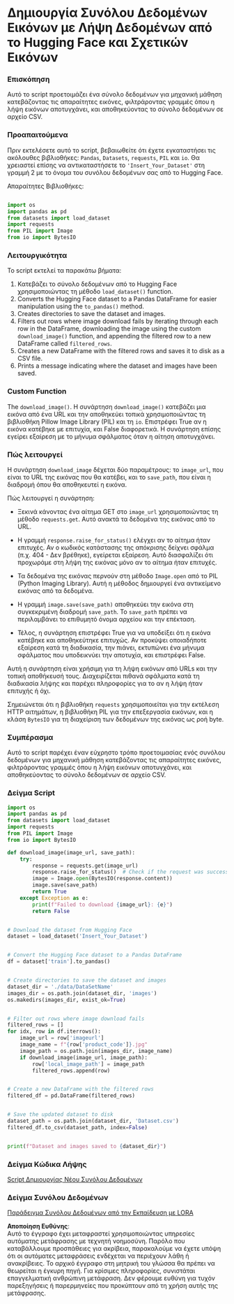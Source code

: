 # Δημιουργία Συνόλου Δεδομένων Εικόνων με Λήψη Δεδομένων από το Hugging Face και Σχετικών Εικόνων

### Επισκόπηση

Αυτό το script προετοιμάζει ένα σύνολο δεδομένων για μηχανική μάθηση κατεβάζοντας τις απαραίτητες εικόνες, φιλτράροντας γραμμές όπου η λήψη εικόνων αποτυγχάνει, και αποθηκεύοντας το σύνολο δεδομένων σε αρχείο CSV.

### Προαπαιτούμενα

Πριν εκτελέσετε αυτό το script, βεβαιωθείτε ότι έχετε εγκαταστήσει τις ακόλουθες βιβλιοθήκες: `Pandas`, `Datasets`, `requests`, `PIL` και `io`. Θα χρειαστεί επίσης να αντικαταστήσετε το `'Insert_Your_Dataset'` στη γραμμή 2 με το όνομα του συνόλου δεδομένων σας από το Hugging Face.

Απαραίτητες Βιβλιοθήκες:

```python

import os
import pandas as pd
from datasets import load_dataset
import requests
from PIL import Image
from io import BytesIO
```

### Λειτουργικότητα

Το script εκτελεί τα παρακάτω βήματα:

1. Κατεβάζει το σύνολο δεδομένων από το Hugging Face χρησιμοποιώντας τη μέθοδο `load_dataset()` function.
2. Converts the Hugging Face dataset to a Pandas DataFrame for easier manipulation using the `to_pandas()` method.
3. Creates directories to save the dataset and images.
4. Filters out rows where image download fails by iterating through each row in the DataFrame, downloading the image using the custom `download_image()` function, and appending the filtered row to a new DataFrame called `filtered_rows`.
5. Creates a new DataFrame with the filtered rows and saves it to disk as a CSV file.
6. Prints a message indicating where the dataset and images have been saved.

### Custom Function

The `download_image()`. Η συνάρτηση `download_image()` κατεβάζει μια εικόνα από ένα URL και την αποθηκεύει τοπικά χρησιμοποιώντας τη βιβλιοθήκη Pillow Image Library (PIL) και τη `io`. Επιστρέφει True αν η εικόνα κατέβηκε με επιτυχία, και False διαφορετικά. Η συνάρτηση επίσης εγείρει εξαίρεση με το μήνυμα σφάλματος όταν η αίτηση αποτυγχάνει.

### Πώς λειτουργεί

Η συνάρτηση `download_image` δέχεται δύο παραμέτρους: το `image_url`, που είναι το URL της εικόνας που θα κατέβει, και το `save_path`, που είναι η διαδρομή όπου θα αποθηκευτεί η εικόνα.

Πώς λειτουργεί η συνάρτηση:

- Ξεκινά κάνοντας ένα αίτημα GET στο `image_url` χρησιμοποιώντας τη μέθοδο `requests.get`. Αυτό ανακτά τα δεδομένα της εικόνας από το URL.

- Η γραμμή `response.raise_for_status()` ελέγχει αν το αίτημα ήταν επιτυχές. Αν ο κωδικός κατάστασης της απόκρισης δείχνει σφάλμα (π.χ. 404 - Δεν βρέθηκε), εγείρεται εξαίρεση. Αυτό διασφαλίζει ότι προχωράμε στη λήψη της εικόνας μόνο αν το αίτημα ήταν επιτυχές.

- Τα δεδομένα της εικόνας περνούν στη μέθοδο `Image.open` από το PIL (Python Imaging Library). Αυτή η μέθοδος δημιουργεί ένα αντικείμενο εικόνας από τα δεδομένα.

- Η γραμμή `image.save(save_path)` αποθηκεύει την εικόνα στη συγκεκριμένη διαδρομή `save_path`. Το `save_path` πρέπει να περιλαμβάνει το επιθυμητό όνομα αρχείου και την επέκταση.

- Τέλος, η συνάρτηση επιστρέφει True για να υποδείξει ότι η εικόνα κατέβηκε και αποθηκεύτηκε επιτυχώς. Αν προκύψει οποιαδήποτε εξαίρεση κατά τη διαδικασία, την πιάνει, εκτυπώνει ένα μήνυμα σφάλματος που υποδεικνύει την αποτυχία, και επιστρέφει False.

Αυτή η συνάρτηση είναι χρήσιμη για τη λήψη εικόνων από URLs και την τοπική αποθήκευσή τους. Διαχειρίζεται πιθανά σφάλματα κατά τη διαδικασία λήψης και παρέχει πληροφορίες για το αν η λήψη ήταν επιτυχής ή όχι.

Σημειώνεται ότι η βιβλιοθήκη `requests` χρησιμοποιείται για την εκτέλεση HTTP αιτημάτων, η βιβλιοθήκη PIL για την επεξεργασία εικόνων, και η κλάση `BytesIO` για τη διαχείριση των δεδομένων της εικόνας ως ροή byte.

### Συμπέρασμα

Αυτό το script παρέχει έναν εύχρηστο τρόπο προετοιμασίας ενός συνόλου δεδομένων για μηχανική μάθηση κατεβάζοντας τις απαραίτητες εικόνες, φιλτράροντας γραμμές όπου η λήψη εικόνων αποτυγχάνει, και αποθηκεύοντας το σύνολο δεδομένων σε αρχείο CSV.

### Δείγμα Script

```python
import os
import pandas as pd
from datasets import load_dataset
import requests
from PIL import Image
from io import BytesIO

def download_image(image_url, save_path):
    try:
        response = requests.get(image_url)
        response.raise_for_status()  # Check if the request was successful
        image = Image.open(BytesIO(response.content))
        image.save(save_path)
        return True
    except Exception as e:
        print(f"Failed to download {image_url}: {e}")
        return False


# Download the dataset from Hugging Face
dataset = load_dataset('Insert_Your_Dataset')


# Convert the Hugging Face dataset to a Pandas DataFrame
df = dataset['train'].to_pandas()


# Create directories to save the dataset and images
dataset_dir = './data/DataSetName'
images_dir = os.path.join(dataset_dir, 'images')
os.makedirs(images_dir, exist_ok=True)


# Filter out rows where image download fails
filtered_rows = []
for idx, row in df.iterrows():
    image_url = row['imageurl']
    image_name = f"{row['product_code']}.jpg"
    image_path = os.path.join(images_dir, image_name)
    if download_image(image_url, image_path):
        row['local_image_path'] = image_path
        filtered_rows.append(row)


# Create a new DataFrame with the filtered rows
filtered_df = pd.DataFrame(filtered_rows)


# Save the updated dataset to disk
dataset_path = os.path.join(dataset_dir, 'Dataset.csv')
filtered_df.to_csv(dataset_path, index=False)


print(f"Dataset and images saved to {dataset_dir}")
```

### Δείγμα Κώδικα Λήψης
[Script Δημιουργίας Νέου Συνόλου Δεδομένων](../../../../code/04.Finetuning/generate_dataset.py)

### Δείγμα Συνόλου Δεδομένων
[Παράδειγμα Συνόλου Δεδομένων από την Εκπαίδευση με LORA](../../../../code/04.Finetuning/olive-ort-example/dataset/dataset-classification.json)

**Αποποίηση Ευθύνης**:  
Αυτό το έγγραφο έχει μεταφραστεί χρησιμοποιώντας υπηρεσίες αυτόματης μετάφρασης με τεχνητή νοημοσύνη. Παρόλο που καταβάλλουμε προσπάθειες για ακρίβεια, παρακαλούμε να έχετε υπόψη ότι οι αυτόματες μεταφράσεις ενδέχεται να περιέχουν λάθη ή ανακρίβειες. Το αρχικό έγγραφο στη μητρική του γλώσσα θα πρέπει να θεωρείται η έγκυρη πηγή. Για κρίσιμες πληροφορίες, συνιστάται επαγγελματική ανθρώπινη μετάφραση. Δεν φέρουμε ευθύνη για τυχόν παρεξηγήσεις ή παρερμηνείες που προκύπτουν από τη χρήση αυτής της μετάφρασης.